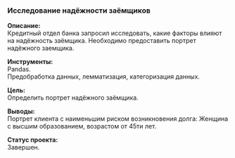 ### Исследование надёжности заёмщиков  
**Описание:**  
Кредитный отдел банка запросил исследовать, какие факторы влияют на надёжность заёмщика. Необходимо предоставить портрет надёжного заемщика.
  
**Инструменты:**  
Pandas.  
Предобработка данных, лемматизация, категоризация данных. 

**Цель:**  
Определить портрет надёжного заёмщика.

**Выводы:**  
Портрет клиента с наименьшим риском возникновения долга: Женщина с высшим образованием, возрастом от 45ти лет.

**Статус проекта:**  
Завершен.
